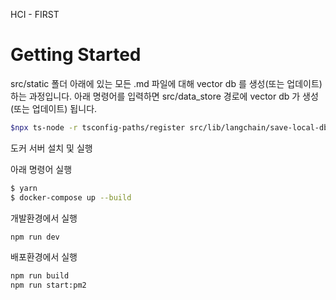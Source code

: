 HCI - FIRST

# Getting Started

src/static 폴더 아래에 있는 모든 .md 파일에 대해 vector db 를 생성(또는 업데이트) 하는 과정입니다. 아래 명령어를 입력하면 src/data_store 경로에 vector db 가 생성(또는 업데이트) 됩니다.

```bash
$npx ts-node -r tsconfig-paths/register src/lib/langchain/save-local-db.ts
```

도커 서버 설치 및 실행

아래 명령어 실행

```bash
$ yarn
$ docker-compose up --build
```

개발환경에서 실행

```bash
npm run dev
```

배포환경에서 실행

```bash
npm run build
npm run start:pm2
```
